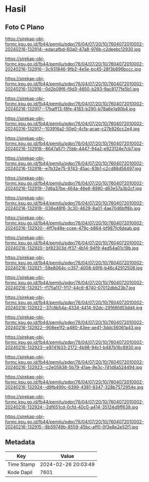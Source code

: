# Hasil

## Foto C Plano

https://sirekap-obj-formc.kpu.go.id/fb44/pemilu/pdpr/76/04/07/20/10/7604072010002-20240216-132914--edacafbd-60a0-47a8-976b-c2deebc12930.jpg

https://sirekap-obj-formc.kpu.go.id/fb44/pemilu/pdpr/76/04/07/20/10/7604072010002-20240216-132916--3c931846-9fb2-4e5e-bc45-28f3b896bccc.jpg

https://sirekap-obj-formc.kpu.go.id/fb44/pemilu/pdpr/76/04/07/20/10/7604072010002-20240216-132916--0d2b09f6-f9d3-4650-b293-9ac8177fe5b1.jpg

https://sirekap-obj-formc.kpu.go.id/fb44/pemilu/pdpr/76/04/07/20/10/7604072010002-20240216-132917--17baff13-f8fe-4183-b290-b78a6e1a90b4.jpg

https://sirekap-obj-formc.kpu.go.id/fb44/pemilu/pdpr/76/04/07/20/10/7604072010002-20240216-132917--103916a2-50e0-4cfa-acae-c27b926cc2e4.jpg

https://sirekap-obj-formc.kpu.go.id/fb44/pemilu/pdpr/76/04/07/20/10/7604072010002-20240216-132918--8647a571-75bb-4447-94a2-e923124e7cb7.jpg

https://sirekap-obj-formc.kpu.go.id/fb44/pemilu/pdpr/76/04/07/20/10/7604072010002-20240216-132918--e7b32e75-9743-45ac-83b1-c2cd88d56497.jpg

https://sirekap-obj-formc.kpu.go.id/fb44/pemilu/pdpr/76/04/07/20/10/7604072010002-20240216-132919--7d6a37be-464a-46e6-8980-d63e57a3b2cf.jpg

https://sirekap-obj-formc.kpu.go.id/fb44/pemilu/pdpr/76/04/07/20/10/7604072010002-20240216-132919--036e48f6-3c30-4629-8a01-4ae70d6bff6b.jpg

https://sirekap-obj-formc.kpu.go.id/fb44/pemilu/pdpr/76/04/07/20/10/7604072010002-20240216-132920--4ff7e48e-ccee-479c-b864-bf987fc6deab.jpg

https://sirekap-obj-formc.kpu.go.id/fb44/pemilu/pdpr/76/04/07/20/10/7604072010002-20240216-132920--bf82303d-ff37-4b14-94f9-4ed54a01c19b.jpg

https://sirekap-obj-formc.kpu.go.id/fb44/pemilu/pdpr/76/04/07/20/10/7604072010002-20240216-132921--58e8064c-c357-4008-b9f6-b46c42912508.jpg

https://sirekap-obj-formc.kpu.go.id/fb44/pemilu/pdpr/76/04/07/20/10/7604072010002-20240216-132921--f175a117-1f17-44c6-8740-07012dbb23b7.jpg

https://sirekap-obj-formc.kpu.go.id/fb44/pemilu/pdpr/76/04/07/20/10/7604072010002-20240216-132922--37c8b54a-4334-4414-92dc-29166fd03dd4.jpg

https://sirekap-obj-formc.kpu.go.id/fb44/pemilu/pdpr/76/04/07/20/10/7604072010002-20240216-132922--908ee1f2-a480-43ee-ae41-3ddc56061a43.jpg

https://sirekap-obj-formc.kpu.go.id/fb44/pemilu/pdpr/76/04/07/20/10/7604072010002-20240216-132923--e9741633-2172-4b98-94c1-b487b16c8930.jpg

https://sirekap-obj-formc.kpu.go.id/fb44/pemilu/pdpr/76/04/07/20/10/7604072010002-20240216-132923--c2e05838-5b79-41ae-9e3c-741d8a524494.jpg

https://sirekap-obj-formc.kpu.go.id/fb44/pemilu/pdpr/76/04/07/20/10/7604072010002-20240216-132924--d9fb499c-6399-4381-8347-328b7572954e.jpg

https://sirekap-obj-formc.kpu.go.id/fb44/pemilu/pdpr/76/04/07/20/10/7604072010002-20240216-132924--2df651cd-0cfd-40c0-a414-35124d9ff639.jpg

https://sirekap-obj-formc.kpu.go.id/fb44/pemilu/pdpr/76/04/07/20/10/7604072010002-20240216-132915--8b59749b-8559-45bc-aff0-0f3e8e2e52f1.jpg


## Metadata

| Key        | Value               |
| ---------- | ------------------- |
| Time Stamp | 2024-02-26 20:03:49 |
| Kode Dapil | 7601                |



